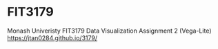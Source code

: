 # FIT3179
Monash Univeristy FIT3179 Data Visualization Assignment 2 (Vega-Lite)
<br>
https://jtan0284.github.io/3179/
